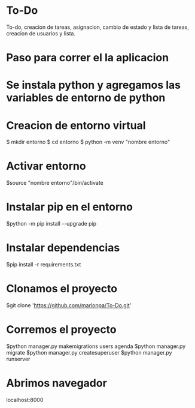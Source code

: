 # To-Do
To-do, creacion de tareas, asignacion, cambio de estado y lista de tareas, creacion de usuarios y lista.


# Paso para correr el la aplicacion
# Se instala python y agregamos las variables de entorno de python 
# Creacion de entorno virtual
  $ mkdir entorno
  $ cd entorno
  $ python -m venv "nombre entorno"

# Activar entorno
  $source "nombre entorno"/bin/activate

# Instalar pip en el entorno
  $python -m pip install --upgrade pip
  
# Instalar dependencias
  $pip install -r requirements.txt
  
# Clonamos el proyecto
 $git clone 'https://github.com/marlonpa/To-Do.git'
 
# Corremos el proyecto
 $python manager.py makemigrations users agenda
 $python manager.py migrate
 $python manager.py createsuperuser
 $python manager.py runserver
 
# Abrimos navegador
  localhost:8000


